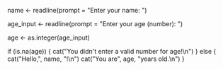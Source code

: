 name <- readline(prompt = "Enter your name: ")

age_input <- readline(prompt = "Enter your age (number): ")

age <- as.integer(age_input)

if (is.na(age)) {
  cat("You didn't enter a valid number for age!\n")
} else {
  cat("Hello,", name, "!\n")
  cat("You are", age, "years old.\n")
}


